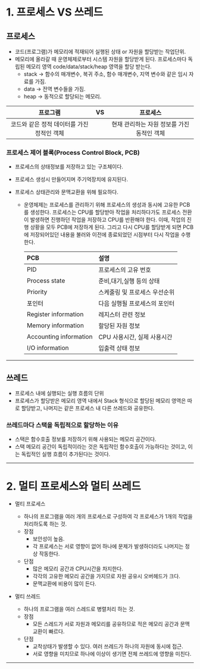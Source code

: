# 1. 프로세스 VS 쓰레드

## 프로세스

- 코드(프로그램)가 메모리에 적재되어 실행된 상태 or 자원을 할당받는 작업단위.
- 메모리에 올라갈 때 운영체제로부터 시스템 자원을 할당받게 된다. 프로세스마다 독립된 메모리 영역 code/data/stack/heap 영역을 할당 받는다.
  - stack -> 함수의 매개변수, 복귀 주소, 함수 매개변수, 지역 변수와 같은 임시 자료를 가짐.
  - data -> 전역 변수들을 가짐.
  - heap -> 동적으로 할당되는 메모리.

|                  프로그램                  | VS  |                  프로세스                  |
| :----------------------------------------: | :-: | :----------------------------------------: |
| 코드와 같은 정적 데이터를 가진 정적인 객체 |     | 현재 관리하는 자원 정보를 가진 동적인 객체 |

### 프로세스 제어 블록(Process Control Block, PCB)

- 프로세스의 상태정보를 저장하고 있는 구조체이다.
- 프로세스 생성시 만들어지며 주기억장치에 유지된다.
- 프로세스 상태관리와 문맥교환을 위해 필요하다.

  - 운영체제는 프로세스를 관리하기 위해 프로세스의 생성과 동시에 고유한 PCB를 생성한다. 프로세스는 CPU를 할당받아 작업을 처리하다가도 프로세스 전환이 발생하면 진행하던 작업을 저장하고 CPU를 반환해야 한다. 이때, 작업의 진행 상황을 모두 PCB에 저장하게 된다. 그리고 다시 CPU를 할당받게 되면 PCB에 저장되어있던 내용을 불러와 이전에 종료되었던 시점부터 다시 작업을 수행한다.

    | PCB                    | 설명                          |
    | :--------------------- | :---------------------------- |
    | PID                    | 프로세스의 고유 번호          |
    | Process state          | 준비,대기,실행 등의 상태      |
    | Priority               | 스케줄링 및 프로세스 우선순위 |
    | 포인터                 | 다음 실행될 프로세스의 포인터 |
    | Register information   | 레지스터 관련 정보            |
    | Memory information     | 할당된 자원 정보              |
    | Accounting information | CPU 사용시간, 실제 사용시간   |
    | I/O information        | 입출력 상태 정보              |

---

## 쓰레드

- 프로세스 내에 실행되는 실행 흐름의 단위
- 프로세스가 할당받은 메모리 영역 내에서 Stack 형식으로 할당된 메모리 영역은 따로 할당받고, 나머지는 같은 프로세스 내 다른 쓰레드와 공유한다.

### 쓰레드마다 스택을 독립적으로 할당하는 이유

- 스택은 함수호출 정보를 저장하기 위해 사용되는 메모리 공간이다.
- 스택 메모리 공간이 독립적이라는 것은 독립적인 함수호출이 가능하다는 것이고, 이는 독립적인 실행 흐름이 추가된다는 것이다.

---

# 2. 멀티 프로세스와 멀티 쓰레드

- 멀티 프로세스

  - 하나의 프로그램을 여러 개의 프로세스로 구성하여 각 프로세스가 1개의 작업을 처리하도록 하는 것.
  - 장점
    - 보안성이 높음.
    - 각 프로세스는 서로 영향이 없어 하나에 문제가 발생하더라도 나머지는 정상 작동한다.
  - 단점
    - 많은 메모리 공간과 CPU시간을 차지한다.
    - 각각의 고유한 메모리 공간을 가지므로 자원 공유시 오버헤드가 크다.
    - 문맥교환에 비용이 많이 든다.

- 멀티 쓰레드
  - 하나의 프로그램을 여러 스레드로 병렬처리 하는 것.
  - 장점
    - 모든 스레드가 서로 자원과 메모리를 공유하므로 적은 메모리 공간과 문맥교환이 빠르다.
  - 단점
    - 교착상태가 발생할 수 있다. 여러 쓰레드가 하나의 자원에 동시에 접근.
    - 서로 영향을 미치므로 하나에 이상이 생기면 전체 쓰레드에 영향을 미친다.

---
